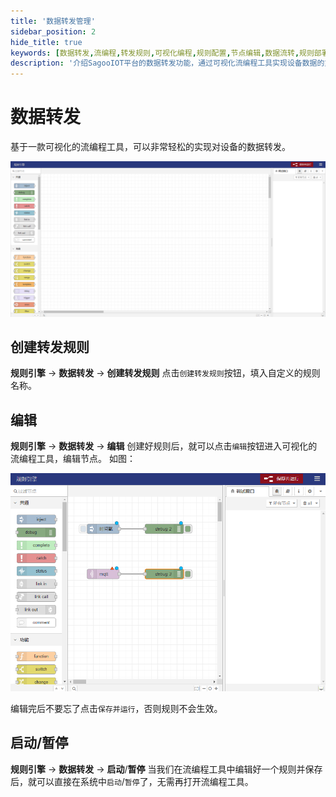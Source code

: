 ```yaml
---
title: '数据转发管理'
sidebar_position: 2
hide_title: true
keywords: [数据转发,流编程,转发规则,可视化编程,规则配置,节点编辑,数据流转,规则部署,转发配置,数据处理]
description: '介绍SagooIOT平台的数据转发功能，通过可视化流编程工具实现设备数据的灵活转发和处理。'
---
```


# 数据转发

基于一款可视化的流编程工具，可以非常轻松的实现对设备的数据转发。

![img](../imgs/ruleEngine/access_engine_01_01-ea71c7ba1fb539360b22a8c9ca7e73ec-20221005105334884.png)


## 创建转发规则

**规则引擎** -> **数据转发** -> **创建转发规则**
点击`创建转发规则`按钮，填入自定义的规则名称。

## 编辑

**规则引擎** -> **数据转发** -> **编辑**
创建好规则后，就可以点击`编辑`按钮进入可视化的流编程工具，编辑节点。
如图：

![img.png](../imgs/ruleEngine/access_engine_02_02-f3ecd9a0bb90e5d8f61486b20a2751c1-20221005105334629.png)

编辑完后不要忘了点击`保存并运行`，否则规则不会生效。

## 启动/暂停

**规则引擎** -> **数据转发** -> **启动**/**暂停**
当我们在流编程工具中编辑好一个规则并保存后，就可以直接在系统中`启动`/`暂停`了，无需再打开流编程工具。
